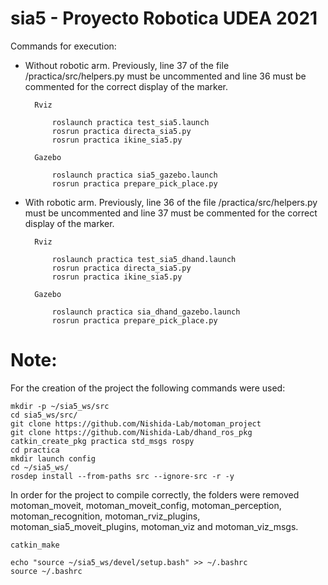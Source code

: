 
# sia5 - Proyecto Robotica UDEA 2021 

Commands for execution:

- Without robotic arm.
    Previously, line 37 of the file /practica/src/helpers.py must be uncommented and line 36 must be commented for the correct display of the marker.

        Rviz

            roslaunch practica test_sia5.launch
            rosrun practica directa_sia5.py
            rosrun practica ikine_sia5.py

        Gazebo

            roslaunch practica sia5_gazebo.launch
            rosrun practica prepare_pick_place.py

- With robotic arm.
    Previously, line 36 of the file /practica/src/helpers.py must be uncommented and line 37 must be commented for the correct display of the marker.

        Rviz

            roslaunch practica test_sia5_dhand.launch
            rosrun practica directa_sia5.py
            rosrun practica ikine_sia5.py

        Gazebo 

            roslaunch practica sia_dhand_gazebo.launch
            rosrun practica prepare_pick_place.py


# Note:
For the creation of the project the following commands were used:

    mkdir -p ~/sia5_ws/src
    cd sia5_ws/src/
    git clone https://github.com/Nishida-Lab/motoman_project
    git clone https://github.com/Nishida-Lab/dhand_ros_pkg
    catkin_create_pkg practica std_msgs rospy 
    cd practica
    mkdir launch config
    cd ~/sia5_ws/
    rosdep install --from-paths src --ignore-src -r -y

In order for the project to compile correctly, the folders were removed motoman_moveit, motoman_moveit_config, motoman_perception, motoman_recognition, motoman_rviz_plugins, motoman_sia5_moveit_plugins, motoman_viz and motoman_viz_msgs.

    catkin_make

    echo "source ~/sia5_ws/devel/setup.bash" >> ~/.bashrc
    source ~/.bashrc

